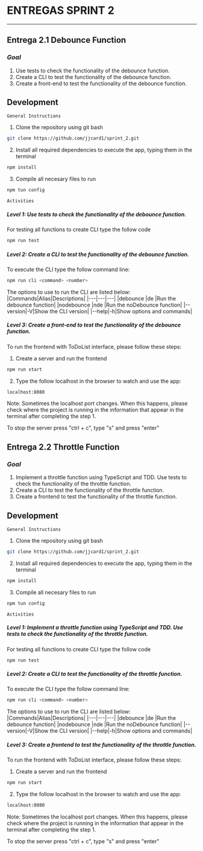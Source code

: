 # ENTREGAS SPRINT 2
---

## Entrega 2.1 Debounce Function

### _Goal_
1. Use tests to check the functionality of the debounce function.
2. Create a CLI to test the functionality of the debounce function.
3. Create a front-end to test the functionality of the debounce function.

## Development
`General Instructions`
1. Clone the repository using git bash
```sh
git clone https://github.com/jjcard1/sprint_2.git
```
2. Install all required dependencies to execute the app, typing them in the terminal
```sh
npm install
```
3. Compile all necesary files to run
```sh
npm tun config
```

`Activities`
##### Level 1: Use tests to check the functionality of the debounce function.
For testing all functions to create CLI type the follow code
```sh
npm run test
```
##### Level 2: Create a CLI to test the functionality of the debounce function.
To execute the CLI type the follow command line:
```sh
npm run cli <command> <number>
```
The options to use to run the CLI are listed below:
|Commands|Alias|Descriptions|
|---|---|---|
|debounce <n>|de <n>|Run the debounce function|
|nodebounce <n>|nde <n>|Run the noDebounce function|
|--version|-V|Show the CLI version|
|--help|-h|Show options and commands|


##### Level 3: Create a front-end to test the functionality of the debounce function.
To run the frontend with ToDoList interface, please follow these steps:
1. Create a server and run the frontend
```sh
npm run start
```
2. Type the follow localhost in the browser to watch and use the app:
```sh
localhost:8080
```

Note: Sometimes the localhost port changes. When this happens, please check where the project is running in the information that appear in the terminal after completing the step 1.

To stop the server press "ctrl + c", type "s" and press "enter"




## Entrega 2.2 Throttle Function

### _Goal_
1. Implement a throttle function using TypeScript and TDD. Use tests to check the functionality of the throttle function.
2. Create a CLI to test the functionality of the throttle function.
3. Create a frontend to test the functionality of the throttle function.

## Development
`General Instructions`
1. Clone the repository using git bash
```sh
git clone https://github.com/jjcard1/sprint_2.git
```
2. Install all required dependencies to execute the app, typing them in the terminal
```sh
npm install
```
3. Compile all necesary files to run
```sh
npm tun config
```

`Activities`
##### Level 1: Implement a throttle function using TypeScript and TDD. Use tests to check the functionality of the throttle function.
For testing all functions to create CLI type the follow code
```sh
npm run test
```
##### Level 2: Create a CLI to test the functionality of the throttle function.
To execute the CLI type the follow command line:
```sh
npm run cli <command> <number>
```
The options to use to run the CLI are listed below:
|Commands|Alias|Descriptions|
|---|---|---|
|debounce <n>|de <n>|Run the debounce function|
|nodebounce <n>|nde <n>|Run the noDebounce function|
|--version|-V|Show the CLI version|
|--help|-h|Show options and commands|


##### Level 3: Create a frontend to test the functionality of the throttle function.
To run the frontend with ToDoList interface, please follow these steps:
1. Create a server and run the frontend
```sh
npm run start
```
2. Type the follow localhost in the browser to watch and use the app:
```sh
localhost:8080
```

Note: Sometimes the localhost port changes. When this happens, please check where the project is running in the information that appear in the terminal after completing the step 1.

To stop the server press "ctrl + c", type "s" and press "enter"